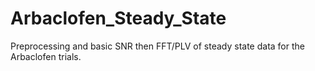 # Arbaclofen_Steady_State
Preprocessing and basic SNR then FFT/PLV of steady state data for the Arbaclofen trials.
